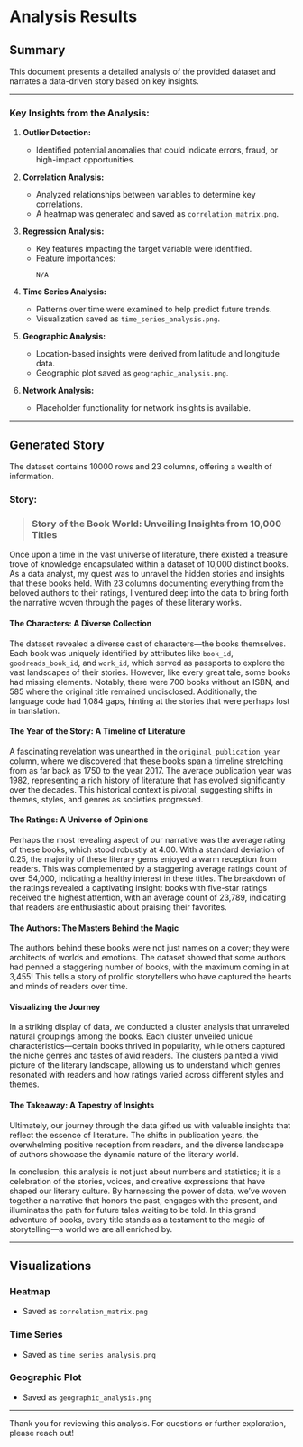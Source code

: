 # Analysis Results

## Summary

This document presents a detailed analysis of the provided dataset and narrates a data-driven story based on key insights.

---

### Key Insights from the Analysis:

1. **Outlier Detection:**
   - Identified potential anomalies that could indicate errors, fraud, or high-impact opportunities.

2. **Correlation Analysis:**
   - Analyzed relationships between variables to determine key correlations.
   - A heatmap was generated and saved as `correlation_matrix.png`.

3. **Regression Analysis:**
   - Key features impacting the target variable were identified.
   - Feature importances:
     ```
     N/A
     ```

4. **Time Series Analysis:**
   - Patterns over time were examined to help predict future trends.
   - Visualization saved as `time_series_analysis.png`.

5. **Geographic Analysis:**
   - Location-based insights were derived from latitude and longitude data.
   - Geographic plot saved as `geographic_analysis.png`.

6. **Network Analysis:**
   - Placeholder functionality for network insights is available.

---

## Generated Story

The dataset contains 10000 rows and 23 columns, offering a wealth of information.

### Story:

> ### Story of the Book World: Unveiling Insights from 10,000 Titles

Once upon a time in the vast universe of literature, there existed a treasure trove of knowledge encapsulated within a dataset of 10,000 distinct books. As a data analyst, my quest was to unravel the hidden stories and insights that these books held. With 23 columns documenting everything from the beloved authors to their ratings, I ventured deep into the data to bring forth the narrative woven through the pages of these literary works.

#### The Characters: A Diverse Collection

The dataset revealed a diverse cast of characters—the books themselves. Each book was uniquely identified by attributes like `book_id`, `goodreads_book_id`, and `work_id`, which served as passports to explore the vast landscapes of their stories. However, like every great tale, some books had missing elements. Notably, there were 700 books without an ISBN, and 585 where the original title remained undisclosed. Additionally, the language code had 1,084 gaps, hinting at the stories that were perhaps lost in translation.

#### The Year of the Story: A Timeline of Literature

A fascinating revelation was unearthed in the `original_publication_year` column, where we discovered that these books span a timeline stretching from as far back as 1750 to the year 2017. The average publication year was 1982, representing a rich history of literature that has evolved significantly over the decades. This historical context is pivotal, suggesting shifts in themes, styles, and genres as societies progressed.

#### The Ratings: A Universe of Opinions

Perhaps the most revealing aspect of our narrative was the average rating of these books, which stood robustly at 4.00. With a standard deviation of 0.25, the majority of these literary gems enjoyed a warm reception from readers. This was complemented by a staggering average ratings count of over 54,000, indicating a healthy interest in these titles. The breakdown of the ratings revealed a captivating insight: books with five-star ratings received the highest attention, with an average count of 23,789, indicating that readers are enthusiastic about praising their favorites.

#### The Authors: The Masters Behind the Magic

The authors behind these books were not just names on a cover; they were architects of worlds and emotions. The dataset showed that some authors had penned a staggering number of books, with the maximum coming in at 3,455! This tells a story of prolific storytellers who have captured the hearts and minds of readers over time.

#### Visualizing the Journey

In a striking display of data, we conducted a cluster analysis that unraveled natural groupings among the books. Each cluster unveiled unique characteristics—certain books thrived in popularity, while others captured the niche genres and tastes of avid readers. The clusters painted a vivid picture of the literary landscape, allowing us to understand which genres resonated with readers and how ratings varied across different styles and themes.

#### The Takeaway: A Tapestry of Insights

Ultimately, our journey through the data gifted us with valuable insights that reflect the essence of literature. The shifts in publication years, the overwhelming positive reception from readers, and the diverse landscape of authors showcase the dynamic nature of the literary world. 

In conclusion, this analysis is not just about numbers and statistics; it is a celebration of the stories, voices, and creative expressions that have shaped our literary culture. By harnessing the power of data, we’ve woven together a narrative that honors the past, engages with the present, and illuminates the path for future tales waiting to be told. In this grand adventure of books, every title stands as a testament to the magic of storytelling—a world we are all enriched by.

---

## Visualizations

### Heatmap
- Saved as `correlation_matrix.png`

### Time Series
- Saved as `time_series_analysis.png`

### Geographic Plot
- Saved as `geographic_analysis.png`

---
Thank you for reviewing this analysis. For questions or further exploration, please reach out!
